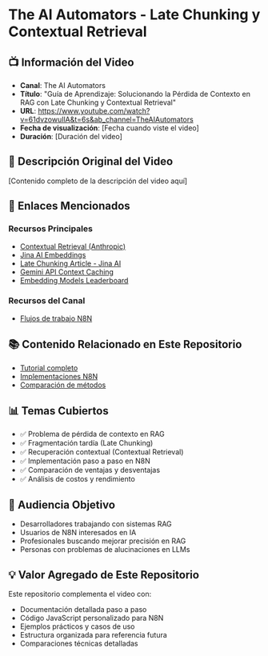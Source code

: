 # The AI Automators - Late Chunking y Contextual Retrieval

## 📺 Información del Video

- **Canal**: The AI Automators
- **Título**: "Guía de Aprendizaje: Solucionando la Pérdida de Contexto en RAG con Late Chunking y Contextual Retrieval"
- **URL**: https://www.youtube.com/watch?v=61dvzowuIlA&t=6s&ab_channel=TheAIAutomators
- **Fecha de visualización**: [Fecha cuando viste el video]
- **Duración**: [Duración del video]

## 📝 Descripción Original del Video

[Contenido completo de la descripción del video aquí]

## 🔗 Enlaces Mencionados

### Recursos Principales
- [Contextual Retrieval (Anthropic)](https://www.anthropic.com/news/contex...)
- [Jina AI Embeddings](https://jina.ai/embeddings/)
- [Late Chunking Article - Jina AI](https://jina.ai/news/late-chunking-in...)
- [Gemini API Context Caching](https://ai.google.dev/gemini-api/docs...)
- [Embedding Models Leaderboard](https://huggingface.co/spaces/mteb/le...)

### Recursos del Canal
- [Flujos de trabajo N8N](https://www.theaiautomators.com/?utm_...)

## 📚 Contenido Relacionado en Este Repositorio

- [Tutorial completo](../advanced-methods/late-chunking-contextual-retrieval.md)
- [Implementaciones N8N](../implementations/n8n-workflows/)
- [Comparación de métodos](../implementations/performance-benchmarks/comparison-metrics.md)

## 📊 Temas Cubiertos

- ✅ Problema de pérdida de contexto en RAG
- ✅ Fragmentación tardía (Late Chunking)
- ✅ Recuperación contextual (Contextual Retrieval)
- ✅ Implementación paso a paso en N8N
- ✅ Comparación de ventajas y desventajas
- ✅ Análisis de costos y rendimiento

## 🎯 Audiencia Objetivo

- Desarrolladores trabajando con sistemas RAG
- Usuarios de N8N interesados en IA
- Profesionales buscando mejorar precisión en RAG
- Personas con problemas de alucinaciones en LLMs

## 💡 Valor Agregado de Este Repositorio

Este repositorio complementa el video con:
- Documentación detallada paso a paso
- Código JavaScript personalizado para N8N
- Ejemplos prácticos y casos de uso
- Estructura organizada para referencia futura
- Comparaciones técnicas detalladas